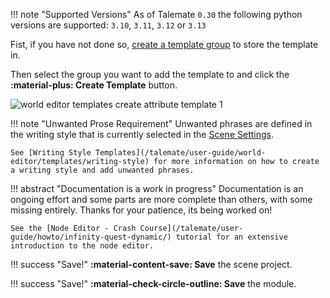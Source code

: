 <!--- --8<-- [start:python-versions] -->
!!! note "Supported Versions"
    As of Talemate `0.30` the following python versions are supported: `3.10`, `3.11`, `3.12` or `3.13`
<!--- --8<-- [end:python-versions] -->

<!--- --8<-- [start:world-editor-create-group] -->
Fist, if you have not done so, [create a template group](/talemate/user-guide/world-editor/templates/groups) to store the template in.

Then select the group you want to add the template to and click the **:material-plus: Create Template** button.

![world editor templates create attribute template 1](/talemate/img/0.26.0/world-editor-templates-create-attribute-template-1.png)
<!--- --8<-- [end:world-editor-create-group] -->

<!--- --8<-- [start:editor-revision-unwanted-prose-requirement] -->
!!! note "Unwanted Prose Requirement"
    Unwanted phrases are defined in the writing style that is currently selected in the [Scene Settings](/talemate/user-guide/world-editor/scene/settings).

    See [Writing Style Templates](/talemate/user-guide/world-editor/templates/writing-style) for more information on how to create a writing style and add unwanted phrases.
<!--- --8<-- [end:editor-revision-unwanted-prose-requirement] -->

<!--- --8<-- [start:documentation-is-a-work-in-progress] -->
!!! abstract "Documentation is a work in progress"
    Documentation is an ongoing effort and some parts are more complete than others, with some missing entirely. Thanks for your patience, its being worked on!

    See the [Node Editor - Crash Course](/talemate/user-guide/howto/infinity-quest-dynamic/) tutorial for an extensive introduction to the node editor.
<!--- --8<-- [end:documentation-is-a-work-in-progress] -->

<!--- --8<-- [start:save-scene-project] -->
!!! success "Save!"
    **:material-content-save: Save** the scene project.
<!--- --8<-- [end:save-scene-project] -->

<!--- --8<-- [start:save-graph] -->
!!! success "Save!"
    **:material-check-circle-outline: Save** the module. 
<!--- --8<-- [end:save-graph] -->